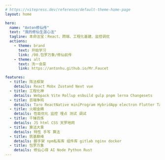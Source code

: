 ```yaml
---
# https://vitepress.dev/reference/default-theme-home-page
layout: home

hero:
  name: "Anton修仙传"
  text: "我的修仙生涯心法"
  tagline: 本命法宝：React、跨端、工程化基建、监控调优
  actions:
    - theme: brand
      text: 开始学习
      link: /00.包罗万象/修仙前传
    - theme: alt
      text: 洗一会菜
      link: https://antonhu.github.io/Mr.Faucet

features:
  - title: 阵法框架
    details: React Mobx Zustand Next vue
  - title: 工程化神
    details: Webpack Vite Rollup esbuild gulp pnpm lerna Changesets
  - title: 百端争鸣
    details: Taro ReactNative miniProgram HybridApp electron Flutter Tauri
  - title: 火眼金睛
    details: 性能优化 监控 埋点 测试 调试
  - title: 千锤百炼
    details: JS html CSS 天罗地网
  - title: 算法大乘
    details: 特性 手写 算法
  - title: 筑基巅峰
    details: 脚手架 npm私有库 组件库 gitlab nginx docker
  - title: 包罗万象
    details: 修仙心得 AI Node Python Rust 
---
```

